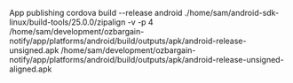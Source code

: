 App publishing
cordova build --release android
./home/sam/android-sdk-linux/build-tools/25.0.0/zipalign -v -p 4 /home/sam/development/ozbargain-notify/app/platforms/android/build/outputs/apk/android-release-unsigned.apk
 /home/sam/development/ozbargain-notify/app/platforms/android/build/outputs/apk/android-release-unsigned-aligned.apk
